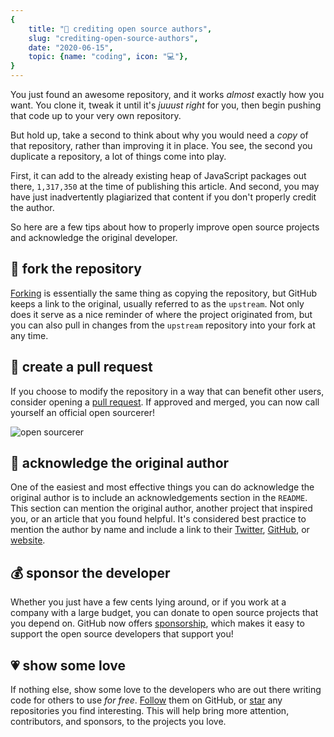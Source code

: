 ```yaml
---
{
    title: "🤩 crediting open source authors",
    slug: "crediting-open-source-authors",
    date: "2020-06-15",
    topic: {name: "coding", icon: "💻"},
}
---
```


You just found an awesome repository, and it works _almost_ exactly how you want. You clone it, tweak it until it's _juuust right_ for you, then begin pushing that code up to your very own repository.

But hold up, take a second to think about why you would need a _copy_ of that repository, rather than improving it in place. You see, the second you duplicate a repository, a lot of things come into play.

First, it can add to the already existing heap of JavaScript packages out there, `1,317,350` at the time of publishing this article. And second, you may have just inadvertently plagiarized that content if you don't properly credit the author.

So here are a few tips about how to properly improve open source projects and acknowledge the original developer.

## 🍴 fork the repository

[Forking][fork] is essentially the same thing as copying the repository, but GitHub keeps a link to the original, usually referred to as the `upstream`. Not only does it serve as a nice reminder of where the project originated from, but you can also pull in changes from the `upstream` repository into your fork at any time.

## 🚥 create a pull request

If you choose to modify the repository in a way that can benefit other users, consider opening a [pull request][pr]. If approved and merged, you can now call yourself an official open sourcerer!

![open sourcerer][sourcerer]

## 🎉 acknowledge the original author

One of the easiest and most effective things you can do acknowledge the original author is to include an acknowledgements section in the `README`. This section can mention the original author, another project that inspired you, or an article that you found helpful. It's considered best practice to mention the author by name and include a link to their [Twitter][twitter], [GitHub][github], or [website][bg].

## 💰 sponsor the developer

Whether you just have a few cents lying around, or if you work at a company with a large budget, you can donate to open source projects that you depend on. GitHub now offers [sponsorship][sponsors], which makes it easy to support the open source developers that support you!

## 💗 show some love

If nothing else, show some love to the developers who are out there writing code for others to use _for free_. [Follow][follow] them on GitHub, or [star][star] any repositories you find interesting. This will help bring more attention, contributors, and sponsors, to the projects you love.

[fork]: https://help.github.com/en/github/collaborating-with-issues-and-pull-requests/about-forks
[pr]: https://help.github.com/en/github/collaborating-with-issues-and-pull-requests/about-pull-requests
[sourcerer]: images/open-sourcerer.png
[twitter]: https://twitter.com/bradgarropy
[github]: https://github.com/bradgarropy
[bg]: https://bradgarropy.com
[sponsors]: https://github.com/sponsors
[follow]: https://github.com/bradgarropy
[star]: https://github.com/bradgarropy?tab=repositories
